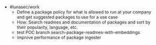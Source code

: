 - #lunasec/work
	- Define a package policy for what is allowed to run at your company and get suggested packages to use for a use case
	- How: Search readmes and documentation of packages and sort by their popularity, language, etc.
	- test POC branch search-package-readmes-with-embeddings
	- improve performance of package ingester